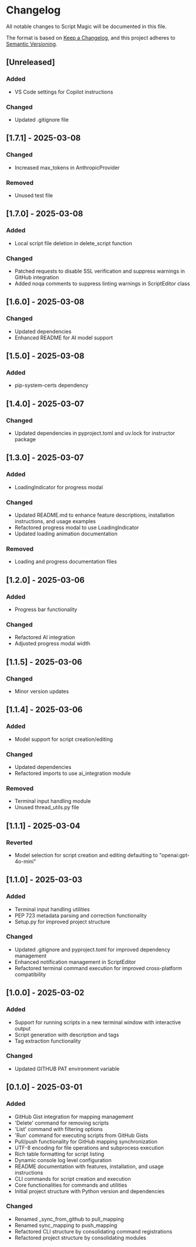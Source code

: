 # Changelog

All notable changes to Script Magic will be documented in this file.

The format is based on [Keep a Changelog](https://keepachangelog.com/en/1.0.0/),
and this project adheres to [Semantic Versioning](https://semver.org/spec/v2.0.0.html).

## [Unreleased]

### Added
- VS Code settings for Copilot instructions

### Changed
- Updated .gitignore file

## [1.7.1] - 2025-03-08
### Changed
- Increased max_tokens in AnthropicProvider
### Removed
- Unused test file

## [1.7.0] - 2025-03-08
### Added
- Local script file deletion in delete_script function
### Changed
- Patched requests to disable SSL verification and suppress warnings in GitHub integration
- Added noqa comments to suppress linting warnings in ScriptEditor class

## [1.6.0] - 2025-03-08
### Changed
- Updated dependencies
- Enhanced README for AI model support

## [1.5.0] - 2025-03-08
### Added
- pip-system-certs dependency

## [1.4.0] - 2025-03-07
### Changed
- Updated dependencies in pyproject.toml and uv.lock for instructor package

## [1.3.0] - 2025-03-07
### Added
- LoadingIndicator for progress modal

### Changed
- Updated README.md to enhance feature descriptions, installation instructions, and usage examples
- Refactored progress modal to use LoadingIndicator
- Updated loading animation documentation

### Removed
- Loading and progress documentation files

## [1.2.0] - 2025-03-06
### Added
- Progress bar functionality

### Changed
- Refactored AI integration
- Adjusted progress modal width

## [1.1.5] - 2025-03-06
### Changed
- Minor version updates

## [1.1.4] - 2025-03-06
### Added
- Model support for script creation/editing

### Changed
- Updated dependencies
- Refactored imports to use ai_integration module

### Removed
- Terminal input handling module
- Unused thread_utils.py file

## [1.1.1] - 2025-03-04
### Reverted
- Model selection for script creation and editing defaulting to "openai:gpt-4o-mini"

## [1.1.0] - 2025-03-03
### Added
- Terminal input handling utilities
- PEP 723 metadata parsing and correction functionality
- Setup.py for improved project structure

### Changed
- Updated .gitignore and pyproject.toml for improved dependency management
- Enhanced notification management in ScriptEditor
- Refactored terminal command execution for improved cross-platform compatibility

## [1.0.0] - 2025-03-02
### Added
- Support for running scripts in a new terminal window with interactive output
- Script generation with description and tags
- Tag extraction functionality

### Changed
- Updated GITHUB PAT environment variable

## [0.1.0] - 2025-03-01
### Added
- GitHub Gist integration for mapping management
- 'Delete' command for removing scripts
- 'List' command with filtering options
- 'Run' command for executing scripts from GitHub Gists
- Pull/push functionality for GitHub mapping synchronization
- UTF-8 encoding for file operations and subprocess execution
- Rich table formatting for script listing
- Dynamic console log level configuration
- README documentation with features, installation, and usage instructions
- CLI commands for script creation and execution
- Core functionalities for commands and utilities
- Initial project structure with Python version and dependencies

### Changed
- Renamed _sync_from_github to pull_mapping
- Renamed sync_mapping to push_mapping
- Refactored CLI structure by consolidating command registrations
- Refactored project structure by consolidating modules


